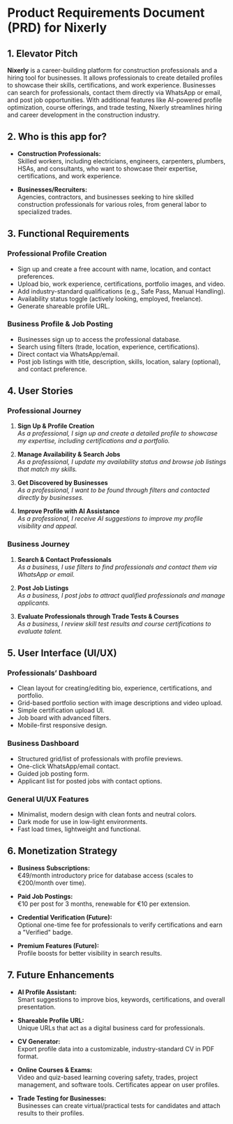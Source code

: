 # Product Requirements Document (PRD) for Nixerly

## 1. Elevator Pitch

**Nixerly** is a career-building platform for construction professionals and a hiring tool for businesses. It allows professionals to create detailed profiles to showcase their skills, certifications, and work experience. Businesses can search for professionals, contact them directly via WhatsApp or email, and post job opportunities. With additional features like AI-powered profile optimization, course offerings, and trade testing, Nixerly streamlines hiring and career development in the construction industry.

## 2. Who is this app for?

- **Construction Professionals:**  
  Skilled workers, including electricians, engineers, carpenters, plumbers, HSAs, and consultants, who want to showcase their expertise, certifications, and work experience.

- **Businesses/Recruiters:**  
  Agencies, contractors, and businesses seeking to hire skilled construction professionals for various roles, from general labor to specialized trades.

## 3. Functional Requirements

### Professional Profile Creation

- Sign up and create a free account with name, location, and contact preferences.
- Upload bio, work experience, certifications, portfolio images, and video.
- Add industry-standard qualifications (e.g., Safe Pass, Manual Handling).
- Availability status toggle (actively looking, employed, freelance).
- Generate shareable profile URL.

### Business Profile & Job Posting

- Businesses sign up to access the professional database.
- Search using filters (trade, location, experience, certifications).
- Direct contact via WhatsApp/email.
- Post job listings with title, description, skills, location, salary (optional), and contact preference.

## 4. User Stories

### Professional Journey

1. **Sign Up & Profile Creation**  
   *As a professional, I sign up and create a detailed profile to showcase my expertise, including certifications and a portfolio.*

2. **Manage Availability & Search Jobs**  
   *As a professional, I update my availability status and browse job listings that match my skills.*

3. **Get Discovered by Businesses**  
   *As a professional, I want to be found through filters and contacted directly by businesses.*

4. **Improve Profile with AI Assistance**  
   *As a professional, I receive AI suggestions to improve my profile visibility and appeal.*

### Business Journey

1. **Search & Contact Professionals**  
   *As a business, I use filters to find professionals and contact them via WhatsApp or email.*

2. **Post Job Listings**  
   *As a business, I post jobs to attract qualified professionals and manage applicants.*

3. **Evaluate Professionals through Trade Tests & Courses**  
   *As a business, I review skill test results and course certifications to evaluate talent.*

## 5. User Interface (UI/UX)

### Professionals’ Dashboard

- Clean layout for creating/editing bio, experience, certifications, and portfolio.
- Grid-based portfolio section with image descriptions and video upload.
- Simple certification upload UI.
- Job board with advanced filters.
- Mobile-first responsive design.

### Business Dashboard

- Structured grid/list of professionals with profile previews.
- One-click WhatsApp/email contact.
- Guided job posting form.
- Applicant list for posted jobs with contact options.

### General UI/UX Features

- Minimalist, modern design with clean fonts and neutral colors.
- Dark mode for use in low-light environments.
- Fast load times, lightweight and functional.

## 6. Monetization Strategy

- **Business Subscriptions:**  
  €49/month introductory price for database access (scales to €200/month over time).

- **Paid Job Postings:**  
  €10 per post for 3 months, renewable for €10 per extension.

- **Credential Verification (Future):**  
  Optional one-time fee for professionals to verify certifications and earn a "Verified" badge.

- **Premium Features (Future):**  
  Profile boosts for better visibility in search results.

## 7. Future Enhancements

- **AI Profile Assistant:**  
  Smart suggestions to improve bios, keywords, certifications, and overall presentation.

- **Shareable Profile URL:**  
  Unique URLs that act as a digital business card for professionals.

- **CV Generator:**  
  Export profile data into a customizable, industry-standard CV in PDF format.

- **Online Courses & Exams:**  
  Video and quiz-based learning covering safety, trades, project management, and software tools. Certificates appear on user profiles.

- **Trade Testing for Businesses:**  
  Businesses can create virtual/practical tests for candidates and attach results to their profiles.
